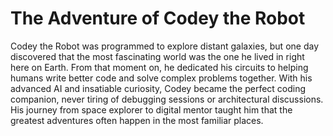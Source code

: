 # The Adventure of Codey the Robot

Codey the Robot was programmed to explore distant galaxies, but one day discovered that the most fascinating world was the one he lived in right here on Earth. From that moment on, he dedicated his circuits to helping humans write better code and solve complex problems together. With his advanced AI and insatiable curiosity, Codey became the perfect coding companion, never tiring of debugging sessions or architectural discussions. His journey from space explorer to digital mentor taught him that the greatest adventures often happen in the most familiar places.
